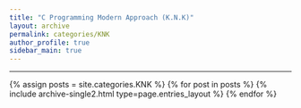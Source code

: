 ```yaml
---
title: "C Programming Modern Approach (K.N.K)"
layout: archive
permalink: categories/KNK
author_profile: true
sidebar_main: true
---
```


<!-- 공백이 포함되어 있는 카테고리 이름의 경우 site.categories['a b c'] 이런식으로! -->

***

{% assign posts = site.categories.KNK %}
{% for post in posts %} {% include archive-single2.html type=page.entries_layout %} {% endfor %}